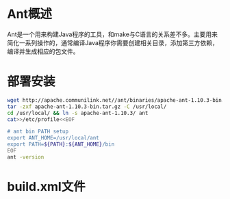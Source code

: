 # Ant概述
Ant是一个用来构建Java程序的工具，和make与C语言的关系差不多。主要用来简化一系列操作的，通常编译Java程序你需要创建相关目录，添加第三方依赖，编译并生成相应的包文件。

# 部署安装
``` bash
wget http://apache.communilink.net//ant/binaries/apache-ant-1.10.3-bin.tar.gz
tar -zxf apache-ant-1.10.3-bin.tar.gz -C /usr/local/
cd /usr/local/ && ln -s apache-ant-1.10.3/ ant
cat>>/etc/profile<<EOF

# ant bin PATH setup
export ANT_HOME=/usr/local/ant
export PATH=${PATH}:${ANT_HOME}/bin
EOF
ant -version
```

# build.xml文件
